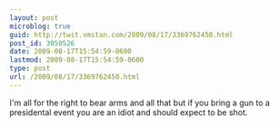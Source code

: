 ```yaml
---
layout: post
microblog: true
guid: http://twit.vmstan.com/2009/08/17/3369762450.html
post_id: 3050526
date: 2009-08-17T15:54:59-0600
lastmod: 2009-08-17T15:54:59-0600
type: post
url: /2009/08/17/3369762450.html
---
```

I'm all for the right to bear arms and all that but if you bring a gun to a presidental event you are an idiot and should expect to be shot.
